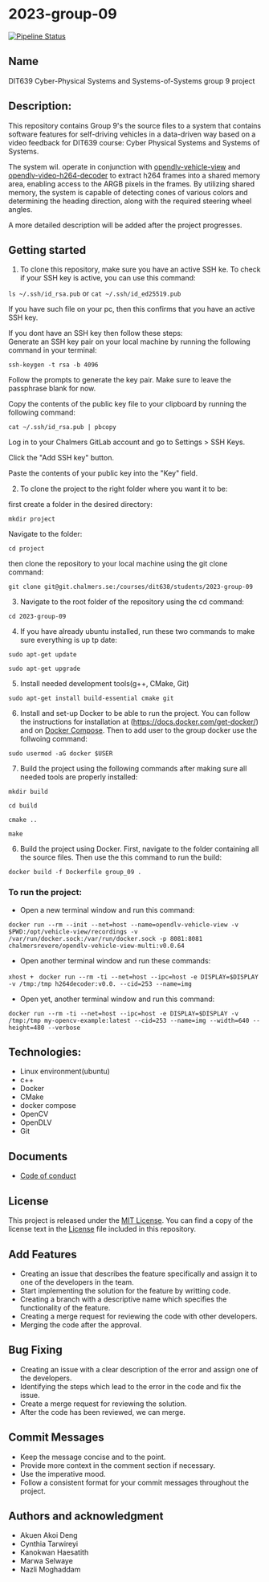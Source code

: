 # 2023-group-09


[![Pipeline Status](https://git.chalmers.se/courses/dit638/students/2023-group-09/badges/main/pipeline.svg)](https://git.chalmers.se/courses/dit638/students/2023-group-09/-/commits/master)


## Name
DIT639 Cyber-Physical Systems and Systems-of-Systems group 9 project

## Description:
This repository contains Group 9's the source files to a system that contains software features for self-driving vehicles in a data-driven way based on a video feedback for DIT639 course: Cyber Physical Systems and Systems of Systems.

The system wil. operate in conjunction with [opendlv-vehicle-view](https://github.com/chalmers-revere/opendlv-vehicle-view) and  [opendlv-video-h264-decoder](https://github.com/chalmers-revere/opendlv-video-h264-decoder) to extract h264 frames into a shared memory area, enabling access to the ARGB pixels in the frames. By utilizing shared memory, the system is capable of detecting cones of various colors and determining the heading direction, along with the required steering wheel angles.

A more detailed description will be added after the project progresses.

## Getting started


1. To clone this repository, make sure you have an active SSH ke. 
To check if your SSH key is active, you can use this command: 

` ls ~/.ssh/id_rsa.pub ` or 
 `cat ~/.ssh/id_ed25519.pub `

If you have such file on your pc, then this confirms that you have an active SSH key. 

If you dont have an SSH key then follow these steps:  
Generate an SSH key pair on your local machine by running the following command in your terminal: 

`ssh-keygen -t rsa -b 4096` 
 

Follow the prompts to generate the key pair. Make sure to leave the passphrase blank for now. 

Copy the contents of the public key file to your clipboard by running the following command: 

`cat ~/.ssh/id_rsa.pub | pbcopy `

Log in to your Chalmers GitLab account and go to Settings > SSH Keys. 

Click the "Add SSH key" button. 

Paste the contents of your public key into the "Key" field. 

 
2. To clone the project to the right folder where you want it to be:  

first create a folder in the desired directory: 

`mkdir project `

Navigate to the folder: 

`cd project `

then clone the repository to your local machine using the git clone command: 

`git clone git@git.chalmers.se:/courses/dit638/students/2023-group-09 `

 
3. Navigate to the root folder of the repository using the cd command: 

`cd 2023-group-09 `


4. If you have already ubuntu installed, run these two commands to make sure everything is up tp date:

`sudo apt-get update`

`sudo apt-get upgrade`

5. Install needed development tools(g++, CMake, Git)

`sudo apt-get install build-essential cmake git`

6. Install and set-up Docker to be able to run the project. You can follow the instructions for installation at (https://docs.docker.com/get-docker/) and on [Docker Compose](https://docs.docker.com/compose/install/). 
Then to add user to the group docker use the follwoing command:

`sudo usermod -aG docker $USER`

7. Build the project using the following commands after making sure all needed tools are properly installed:

`mkdir build`

`cd build`

`cmake ..`

`make`


 6. Build the project using Docker. First, navigate to the folder containing all the source files. Then use the this command to run the build:

` docker build -f Dockerfile group_09 . `


### To run the project:

- Open a new terminal window and run this command: 

`docker run --rm --init --net=host --name=opendlv-vehicle-view -v $PWD:/opt/vehicle-view/recordings -v /var/run/docker.sock:/var/run/docker.sock -p 8081:8081 chalmersrevere/opendlv-vehicle-view-multi:v0.0.64`

- Open another terminal window and run these commands: 

`xhost + `
` docker run --rm -ti --net=host --ipc=host -e DISPLAY=$DISPLAY -v /tmp:/tmp h264decoder:v0.0. --cid=253 --name=img `

- Open yet, another terminal window and run this command:

` docker run --rm -ti --net=host --ipc=host -e DISPLAY=$DISPLAY -v /tmp:/tmp my-opencv-example:latest --cid=253 --name=img --width=640 --height=480 --verbose `

## Technologies: 
- Linux environment(ubuntu)
- c++
- Docker
- CMake
- docker compose
- OpenCV
- OpenDLV
- Git

## Documents
- [Code of conduct](https://git.chalmers.se/courses/dit638/students/2023-group-09/-/blob/main/code-of-conduct.md)


## License
This project is released under the [MIT License](LICENSE).
You can find a copy of the license text in the [License](https://git.chalmers.se/courses/dit638/students/2023-group-09/-/blob/main/LICENSE)
 file included in this repository.



## Add Features
* Creating an issue that describes the feature specifically and assign it to one of the developers in the team.
* Start implementing the solution for the feature by writting code.
* Creating a branch with a descriptive name which specifies the functionality of the feature.
* Creating a merge request for reviewing the code with other developers.
* Merging the code after the approval.

## Bug Fixing 
* Creating an issue with a clear description of the error and assign one of the developers.
* Identifying the steps which lead to the error in the code and fix the issue.
* Create a merge request for reviewing the solution.
* After the code has been reviewed, we can merge.

## Commit Messages
* Keep the message concise and to the point.
* Provide more context in the comment section if necessary.
* Use the imperative mood.
* Follow a consistent format for your commit messages throughout the project.

## Authors and acknowledgment
* Akuen Akoi Deng 
* Cynthia Tarwireyi
* Kanokwan Haesatith
* Marwa Selwaye
* Nazli Moghaddam
